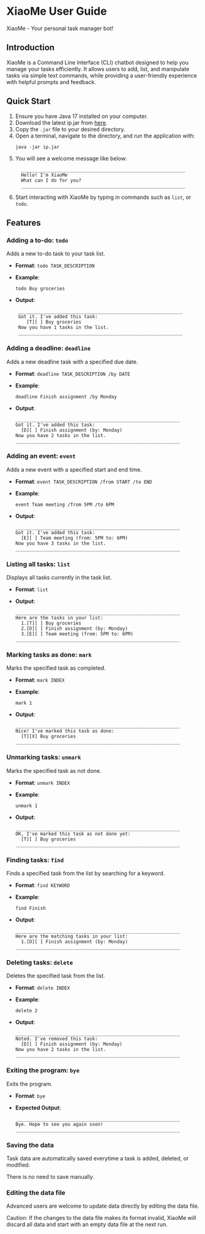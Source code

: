 # XiaoMe User Guide

XiaoMe - Your personal task manager bot!

## Introduction
XiaoMe is a Command Line Interface (CLI) chatbot designed to help you manage your tasks efficiently. It allows users to add, list, and manipulate tasks via simple text commands, while providing a user-friendly experience with helpful prompts and feedback.

## Quick Start
1. Ensure you have Java 17 installed on your computer.
2. Download the latest ip.jar from [here](https://github.com/gskang-22/ip/releases).
3. Copy the `.jar` file to your desired directory.
4. Open a terminal, navigate to the directory, and run the application with:
    ```
    java -jar ip.jar
    ```
5. You will see a welcome message like below:
    ```
	  ____________________________________________________________
	  Hello! I'm XiaoMe
	  What can I do for you?
	  ____________________________________________________________
    ```
6. Start interacting with XiaoMe by typing in commands such as `list`, or `todo`.

## Features

### Adding a to-do: `todo`
Adds a new to-do task to your task list.

- **Format**: `todo TASK_DESCRIPTION`

- **Example**:
    ```
    todo Buy groceries
    ```

- **Output**:
    ```
	 ____________________________________________________________
	 Got it. I've added this task:
	 	[T][ ] Buy groceries
	 Now you have 1 tasks in the list.
	 ____________________________________________________________
    ```

### Adding a deadline: `deadline`
Adds a new deadline task with a specified due date.

- **Format**: `deadline TASK_DESCRIPTION /by DATE`

- **Example**:
    ```
    deadline Finish assignment /by Monday
    ```

- **Output**:
    ```
  ____________________________________________________________
    Got it. I've added this task:
      [D][ ] Finish assignment (by: Monday)
    Now you have 2 tasks in the list.
  ____________________________________________________________
    ```

### Adding an event: `event`
Adds a new event with a specified start and end time.

- **Format**: `event TASK_DESCRIPTION /from START /to END`

- **Example**:
    ```
    event Team meeting /from 5PM /to 6PM
    ```

- **Output**:
    ```
  ____________________________________________________________
    Got it. I've added this task:
      [E][ ] Team meeting (from: 5PM to: 6PM)
    Now you have 3 tasks in the list.
  ____________________________________________________________
    ```

### Listing all tasks: `list`
Displays all tasks currently in the task list.

- **Format**: `list`

- **Output**:
    ```
  ____________________________________________________________
    Here are the tasks in your list:
      1.[T][ ] Buy groceries
      2.[D][ ] Finish assignment (by: Monday)
      3.[E][ ] Team meeting (from: 5PM to: 6PM)
  ____________________________________________________________
    ```

### Marking tasks as done: `mark`
Marks the specified task as completed.

- **Format**: `mark INDEX`

- **Example**:
    ```
    mark 1
    ```

- **Output**:
    ```
  ____________________________________________________________
    Nice! I've marked this task as done:
      [T][X] Buy groceries
  ____________________________________________________________
    ```

### Unmarking tasks: `unmark`
Marks the specified task as not done.

- **Format**: `unmark INDEX`

- **Example**:
    ```
    unmark 1
    ```

- **Output**:
    ```
  ____________________________________________________________
    OK, I've marked this task as not done yet:
      [T][ ] Buy groceries
  ____________________________________________________________
    ```

### Finding tasks: `find`
Finds a specified task from the list by searching for a keyword.

- **Format**: `find KEYWORD`

- **Example**:
    ```
  find Finish
  ```

- **Output**:
    ```
  ____________________________________________________________
    Here are the matching tasks in your list:
      1.[D][ ] Finish assignment (by: Monday)
  ____________________________________________________________
    ```

### Deleting tasks: `delete`
Deletes the specified task from the list.

- **Format**: `delete INDEX`

- **Example**:
    ```
    delete 2
    ```

- **Output**:
    ```
  ____________________________________________________________
    Noted. I've removed this task:
      [D][ ] Finish assignment (by: Monday)
    Now you have 2 tasks in the list.
  ____________________________________________________________
    ```

### Exiting the program: `bye`
Exits the program.

- **Format**: `bye`

- **Expected Output**:
    ```
  ____________________________________________________________
    Bye. Hope to see you again soon!
  ____________________________________________________________
    ```

### Saving the data
Task data are automatically saved everytime a task is added, deleted, or modified.

There is no need to save manually.

### Editing the data file
Advanced users are welcome to update data directly by editing the data file.

Caution: If the changes to the data file makes its format invalid, XiaoMe will discard all data and start with an 
empty data file at the next run.